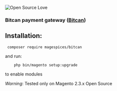 ![Open Source Love](https://badges.frapsoft.com/os/v3/open-source.png?v=103)

### Bitcan payment gateway ([Bitcan](https://bitcan.pl/))

## Installation: 

```  
 composer require magespices/bitcan
``` 

and run:
```
    php bin/magento setup:upgrade 
```

to enable modules 

*Warning*: Tested only on Magento 2.3.x Open Source